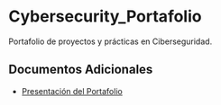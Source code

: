 # Cybersecurity_Portafolio
Portafolio de proyectos y prácticas en Ciberseguridad.

## Documentos Adicionales

- [Presentación del Portafolio](https://github.com/benitovargas/Cybersecurity_Portafolio/blob/main/Declaraci%C3%B3n%20profesional.docx)
